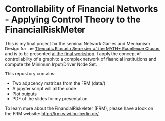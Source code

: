 # Controllability of Financial Networks - Applying Control Theory to the FinancialRiskMeter

This is my final project for the seminar Network Games and Mechanism Design for the [Thematic Einstein Semester of the MATH+ Excellence Cluster](https://www3.math.tu-berlin.de/combi/dmg/TES-Summer2019/index.html) and is to be presented [at the final workshop](https://www3.math.tu-berlin.de/combi/dmg/TES-Summer2019/final_workshop.html). I apply the concept of controllability of a graph to a complex network of financial instituitions and compute the Minimum Input/Driver Node Set.

This repository contains:
- Two adjacency matrices from the FRM (data/)
- A jupyter script will all the code
- Plot outputs
- PDF of the slides for my presentation

To learn more about the FinancialRiskMeter (FRM), please have a look on the FRM website: http://frm.wiwi.hu-berlin.de/
